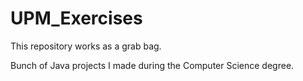 # UPM_Exercises
This repository works as a grab bag.

Bunch of Java projects I made during the Computer Science degree. 
